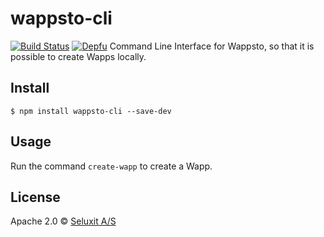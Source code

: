 # wappsto-cli
[![Build Status](https://travis-ci.com/Wappsto/wappsto-cli.svg?branch=master)](https://travis-ci.com/Wappsto/wappsto-cli)
[![Depfu](https://badges.depfu.com/badges/c25acea9b059ab7760cb61d1de54f29d/overview.svg)](https://depfu.com/github/Wappsto/wappsto-cli?project_id=7056)
Command Line Interface for Wappsto, so that it is possible to create Wapps locally.


## Install

```
$ npm install wappsto-cli --save-dev
```

## Usage

Run the command `create-wapp` to create a Wapp.

## License

Apache 2.0 © [Seluxit A/S](http://seluxit.com)
